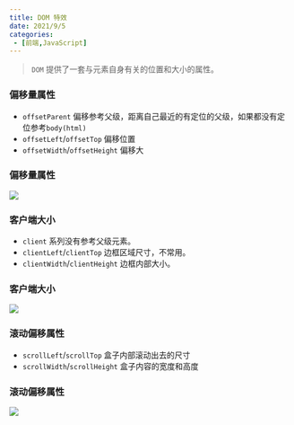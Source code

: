 ```yaml
---
title: DOM 特效
date: 2021/9/5
categories:
 - [前端,JavaScript]
---
```


> `DOM` 提供了一套与元素自身有关的位置和大小的属性。

### 偏移量属性

- `offsetParent` 偏移参考父级，距离自己最近的有定位的父级，如果都没有定位参考`body(html)`
- `offsetLeft`/`offsetTop` 偏移位置
- `offsetWidth`/`offsetHeight` 偏移大

### 偏移量属性

![](https://pic.imgdb.cn/item/61b067352ab3f51d912bb9c3.png)

### 客户端大小

- `client` 系列没有参考父级元素。
- `clientLeft`/`clientTop` 边框区域尺寸，不常用。
- `clientWidth`/`clientHeight` 边框内部大小。

### 客户端大小

![](https://pic.imgdb.cn/item/61b067c32ab3f51d912bf41d.png)

### 滚动偏移属性

- `scrollLeft`/`scrollTop` 盒子内部滚动出去的尺寸
- `scrollWidth`/`scrollHeight` 盒子内容的宽度和高度

### 滚动偏移属性

![](https://pic.imgdb.cn/item/61b068082ab3f51d912c1126.png)

